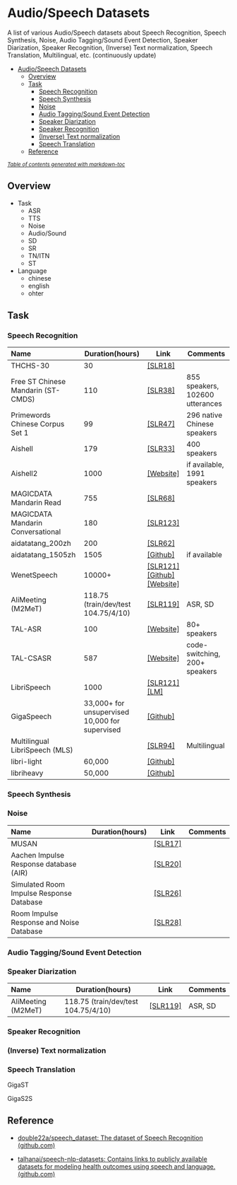 # Audio/Speech Datasets

A list of various Audio/Speech datasets about Speech Recognition, Speech Synthesis, Noise, Audio Tagging/Sound Event Detection, Speaker Diarization, Speaker Recognition, (Inverse) Text normalization, Speech Translation, Multilingual, etc. (continuously update)

- [Audio/Speech Datasets](#audiospeech-datasets)
  - [Overview](#overview)
  - [Task](#task)
    - [Speech Recognition](#speech-recognition)
    - [Speech Synthesis](#speech-synthesis)
    - [Noise](#noise)
    - [Audio Tagging/Sound Event Detection](#audio-taggingsound-event-detection)
    - [Speaker Diarization](#speaker-diarization)
    - [Speaker Recognition](#speaker-recognition)
    - [(Inverse) Text normalization](#inverse-text-normalization)
    - [Speech Translation](#speech-translation)
  - [Reference](#reference)

<small><i><a href='http://ecotrust-canada.github.io/markdown-toc/'>Table of contents generated with markdown-toc</a></i></small>

## Overview

- Task
  - ASR
  - TTS
  - Noise
  - Audio/Sound
  - SD
  - SR
  - TN/ITN
  - ST
- Language
  - chinese
  - english
  - ohter

## Task

### Speech Recognition

| Name                               | Duration(hours)                                     | Link                                                         | Comments                        |
| :--------------------------------- | --------------------------------------------------- | ------------------------------------------------------------ | ------------------------------- |
| THCHS-30                           | 30                                                  | [[SLR18]](https://www.openslr.org/18/)                       |                                 |
| Free ST Chinese Mandarin (ST-CMDS) | 110                                                 | [[SLR38]](https://www.openslr.org/38/)                       | 855 speakers, 102600 utterances |
| Primewords Chinese Corpus Set 1    | 99                                                  | [[SLR47]](https://www.openslr.org/47/)                       | 296 native Chinese speakers     |
| Aishell                            | 179                                                 | [[SLR33]](https://www.openslr.org/33/)                       | 400 speakers                    |
| Aishell2                           | 1000                                                | [[Website]](https://www.aishelltech.com/aishell_2)           | if available, 1991 speakers     |
| MAGICDATA Mandarin Read            | 755                                                 | [[SLR68]](https://www.openslr.org/68/)                       |                                 |
| MAGICDATA Mandarin Conversational  | 180                                                 | [[SLR123]](https://www.openslr.org/123/)                     |                                 |
| aidatatang_200zh                   | 200                                                 | [[SLR62]](https://www.openslr.org/62/)                       |                                 |
| aidatatang_1505zh                  | 1505                                                | [[Github]](https://github.com/xiayongtao/aidatatang_1505zh)  | if available                    |
| WenetSpeech                        | 10000+                                              | [[SLR121]](https://www.openslr.org/121/)<br />[[Github]](https://github.com/wenet-e2e/WenetSpeech)<br />[[Website]](https://wenet-e2e.github.io/WenetSpeech/) |                                 |
| AliMeeting (M2MeT)                 | 118.75 (train/dev/test 104.75/4/10)                 | [[SLR119]](https://www.openslr.org/119/)                     | ASR, SD                         |
| TAL-ASR                            | 100                                                 | [[Website]](https://ai.100tal.com/openData/voice)            | 80+ speakers                    |
| TAL-CSASR                          | 587                                                 | [[Website]](https://ai.100tal.com/openData/voice)            | code-switching, 200+ speakers   |
| LibriSpeech                        | 1000                                                | [[SLR121]](https://www.openslr.org/121/)<br />[[LM]](https://www.openslr.org/11/) |                                 |
| GigaSpeech                         | 33,000+ for unsupervised<br />10,000 for supervised | [[Github]](https://github.com/SpeechColab/GigaSpeech)        |                                 |
| Multilingual LibriSpeech (MLS)     |                                                     | [[SLR94]](https://www.openslr.org/94/)                       | Multilingual                    |
| libri-light                        | 60,000                                              | [[Github]](https://github.com/facebookresearch/libri-light)  |                                 |
| libriheavy                         | 50,000                                              | [[Github]](https://github.com/k2-fsa/libriheavy)             |                                 |

### Speech Synthesis

### Noise

| Name                                     | Duration(hours) | Link                                   | Comments |
| :--------------------------------------- | --------------- | -------------------------------------- | -------- |
| MUSAN                                    |                 | [[SLR17]](https://www.openslr.org/17/) |          |
| Aachen Impulse Response database (AIR)   |                 | [[SLR20]](https://www.openslr.org/20/) |          |
| Simulated Room Impulse Response Database |                 | [[SLR26]](https://www.openslr.org/26/) |          |
| Room Impulse Response and Noise Database |                 | [[SLR28]](https://www.openslr.org/28/) |          |

### Audio Tagging/Sound Event Detection

### Speaker Diarization

| Name               | Duration(hours)                  | Link                                     | Comments |
| :----------------- | -------------------------------- | ---------------------------------------- | -------- |
| AliMeeting (M2MeT) | 118.75 (train/dev/test 104.75/4/10) | [[SLR119]](https://www.openslr.org/119/) | ASR, SD  |

### Speaker Recognition

### (Inverse) Text normalization

### Speech Translation

GigaST

GigaS2S

## Reference

- [double22a/speech_dataset: The dataset of Speech Recognition (github.com)](https://github.com/double22a/speech_dataset#the-dataset-of-speech-recognition)

- [talhanai/speech-nlp-datasets: Contains links to publicly available datasets for modeling health outcomes using speech and language. (github.com)](https://github.com/talhanai/speech-nlp-datasets)
